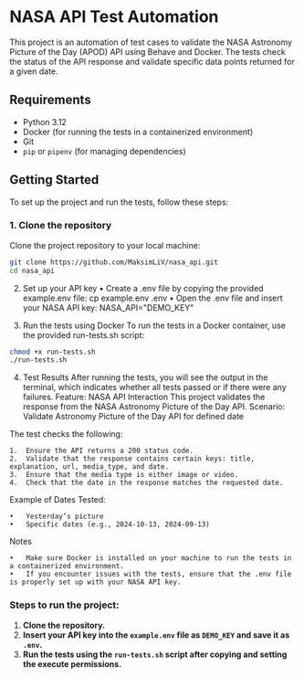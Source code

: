 # NASA API Test Automation

This project is an automation of test cases to validate the NASA Astronomy Picture of the Day (APOD) API using Behave and Docker. The tests check the status of the API response and validate specific data points returned for a given date.

## Requirements

- Python 3.12
- Docker (for running the tests in a containerized environment)
- Git
- `pip` or `pipenv` (for managing dependencies)

## Getting Started

To set up the project and run the tests, follow these steps:

### 1. Clone the repository
Clone the project repository to your local machine:

```bash
git clone https://github.com/MaksimLiV/nasa_api.git
cd nasa_api
```

2. Set up your API key
	•	Create a .env file by copying the provided example.env file:
cp example.env .env
	•	Open the .env file and insert your NASA API key:
NASA_API="DEMO_KEY"

3. Run the tests using Docker
To run the tests in a Docker container, use the provided run-tests.sh script:

```bash
chmod +x run-tests.sh
./run-tests.sh
```

4. Test Results
After running the tests, you will see the output in the terminal, which indicates whether all tests passed or if there were any failures.
Feature: NASA API Interaction
This project validates the response from the NASA Astronomy Picture of the Day API.
Scenario: Validate Astronomy Picture of the Day API for defined date

The test checks the following:

	1.	Ensure the API returns a 200 status code.
	2.	Validate that the response contains certain keys: title, explanation, url, media_type, and date.
	3.	Ensure that the media type is either image or video.
	4.	Check that the date in the response matches the requested date.

Example of Dates Tested:

	•	Yesterday’s picture
	•	Specific dates (e.g., 2024-10-13, 2024-09-13)

Notes

	•	Make sure Docker is installed on your machine to run the tests in a containerized environment.
	•	If you encounter issues with the tests, ensure that the .env file is properly set up with your NASA API key.

### Steps to run the project:
1. **Clone the repository.**
2. **Insert your API key into the `example.env` file as `DEMO_KEY` and save it as `.env`.**
3. **Run the tests using the `run-tests.sh` script after copying and setting the execute permissions.**
